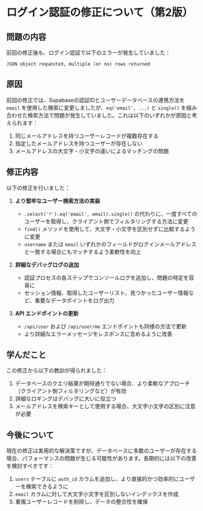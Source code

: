 # ログイン認証の修正について（第2版）

## 問題の内容

前回の修正後も、ログイン認証で以下のエラーが発生していました：
```
JSON object requested, multiple (or no) rows returned
```

## 原因

前回の修正では、Supabaseの認証IDとユーザーデータベースの連携方法を `email` を使用した検索に変更しましたが、`eq('email', ...)` と `single()` を組み合わせた検索方法で問題が発生していました。これは以下のいずれかが原因と考えられます：

1. 同じメールアドレスを持つユーザーレコードが複数存在する
2. 指定したメールアドレスを持つユーザーが存在しない
3. メールアドレスの大文字・小文字の違いによるマッチングの問題

## 修正内容

以下の修正を行いました：

1. **より堅牢なユーザー検索方法の実装**
   - `.select('*').eq('email', email).single()` の代わりに、一度すべてのユーザーを取得し、クライアント側でフィルタリングする方法に変更
   - `find()` メソッドを使用して、大文字・小文字を区別せずに比較するように変更
   - `username` または `email` いずれかのフィールドがログインメールアドレスと一致する場合にもマッチするよう柔軟性を向上

2. **詳細なデバッグログの追加**
   - 認証プロセスの各ステップでコンソールログを追加し、問題の特定を容易に
   - セッション情報、取得したユーザーリスト、見つかったユーザー情報など、重要なデータポイントをログ出力

3. **API エンドポイントの更新**
   - `/api/user` および `/api/user/me` エンドポイントも同様の方法で更新
   - より詳細なエラーメッセージをレスポンスに含めるように改善

## 学んだこと

この修正から以下の教訓が得られました：

1. データベースのクエリ結果が期待通りでない場合、より柔軟なアプローチ（クライアント側フィルタリングなど）が有効
2. 詳細なロギングはデバッグに大いに役立つ
3. メールアドレスを検索キーとして使用する場合、大文字小文字の区別に注意が必要

## 今後について

現在の修正は実用的な解決策ですが、データベースに多数のユーザーが存在する場合、パフォーマンスの問題が生じる可能性があります。長期的には以下の改善を検討すべきです：

1. `users` テーブルに `auth_id` カラムを追加し、より直接的かつ効率的にユーザーを検索できるように
2. `email` カラムに対して大文字小文字を区別しないインデックスを作成
3. 重複ユーザーレコードを削除し、データの整合性を確保